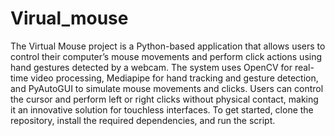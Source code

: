 # Virual_mouse
The Virtual Mouse project is a Python-based application that allows users to control their computer’s mouse movements and perform click actions using hand gestures detected by a webcam. The system uses OpenCV for real-time video processing, Mediapipe for hand tracking and gesture detection, and PyAutoGUI to simulate mouse movements and clicks. Users can control the cursor and perform left or right clicks without physical contact, making it an innovative solution for touchless interfaces. To get started, clone the repository, install the required dependencies, and run the script.
